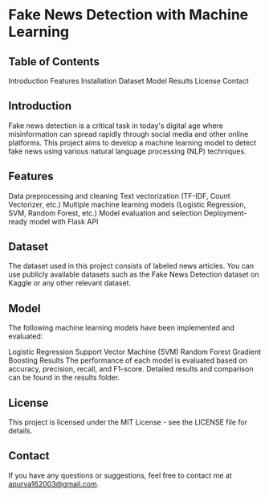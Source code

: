 # Fake News Detection with Machine Learning

## Table of Contents

Introduction
Features
Installation
Dataset
Model
Results
License
Contact

## Introduction

Fake news detection is a critical task in today's digital age where misinformation can spread rapidly through social media and other online platforms. This project aims to develop a machine learning model to detect fake news using various natural language processing (NLP) techniques.

## Features

Data preprocessing and cleaning
Text vectorization (TF-IDF, Count Vectorizer, etc.)
Multiple machine learning models (Logistic Regression, SVM, Random Forest, etc.)
Model evaluation and selection
Deployment-ready model with Flask API



## Dataset

The dataset used in this project consists of labeled news articles. You can use publicly available datasets such as the Fake News Detection dataset on Kaggle or any other relevant dataset.

## Model

The following machine learning models have been implemented and evaluated:

Logistic Regression
Support Vector Machine (SVM)
Random Forest
Gradient Boosting
Results
The performance of each model is evaluated based on accuracy, precision, recall, and F1-score. Detailed results and comparison can be found in the results folder.



## License

This project is licensed under the MIT License - see the LICENSE file for details.

## Contact

If you have any questions or suggestions, feel free to contact me at apurva162003@gmail.com.

